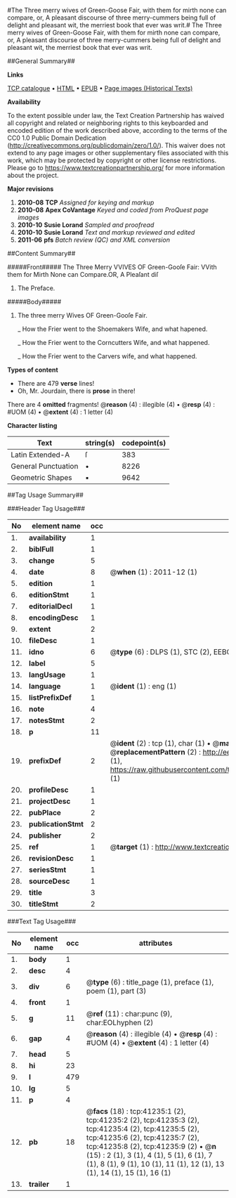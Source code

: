 #The Three merry wives of Green-Goose Fair, with them for mirth none can compare, or, A pleasant discourse of three merry-cummers being full of delight and pleasant wit, the merriest book that ever was writ.#
The Three merry wives of Green-Goose Fair, with them for mirth none can compare, or, A pleasant discourse of three merry-cummers being full of delight and pleasant wit, the merriest book that ever was writ.

##General Summary##

**Links**

[TCP catalogue](http://www.ota.ox.ac.uk/tcp/)  • 
[HTML](http://tei.it.ox.ac.uk/tcp/Texts-HTML/free/A62/A62493.html)  • 
[EPUB](http://tei.it.ox.ac.uk/tcp/Texts-EPUB/free/A62/A62493.epub) • 
[Page images (Historical Texts)](https://historicaltexts.jisc.ac.uk/eebo-08255902e)

**Availability**

To the extent possible under law, the Text Creation Partnership has waived all copyright and related or neighboring rights to this keyboarded and encoded edition of the work described above, according to the terms of the CC0 1.0 Public Domain Dedication (http://creativecommons.org/publicdomain/zero/1.0/). This waiver does not extend to any page images or other supplementary files associated with this work, which may be protected by copyright or other license restrictions. Please go to https://www.textcreationpartnership.org/ for more information about the project.

**Major revisions**

1. __2010-08__ __TCP__ *Assigned for keying and markup*
1. __2010-08__ __Apex CoVantage__ *Keyed and coded from ProQuest page images*
1. __2010-10__ __Susie Lorand__ *Sampled and proofread*
1. __2010-10__ __Susie Lorand__ *Text and markup reviewed and edited*
1. __2011-06__ __pfs__ *Batch review (QC) and XML conversion*

##Content Summary##

#####Front#####
The Three Merry VVIVES OF Green-Gooſe Fair: VVith them for Mirth None can Compare.OR, A Pleaſant diſ
1. The Preface.

#####Body#####

1. The three merry Wives OF Green-Gooſe Fair.

    _ How the Frier went to the Shoemakers Wife, and what hapened.

    _ How the Frier went to the Corncutters Wife, and what happened.

    _ How the Frier went to the Carvers wife, and what happened.

**Types of content**

  * There are 479 **verse** lines!
  * Oh, Mr. Jourdain, there is **prose** in there!

There are 4 **omitted** fragments! 
 @__reason__ (4) : illegible (4)  •  @__resp__ (4) : #UOM (4)  •  @__extent__ (4) : 1 letter (4)

**Character listing**


|Text|string(s)|codepoint(s)|
|---|---|---|
|Latin Extended-A|ſ|383|
|General Punctuation|•|8226|
|Geometric Shapes|▪|9642|

##Tag Usage Summary##

###Header Tag Usage###

|No|element name|occ|attributes|
|---|---|---|---|
|1.|__availability__|1||
|2.|__biblFull__|1||
|3.|__change__|5||
|4.|__date__|8| @__when__ (1) : 2011-12 (1)|
|5.|__edition__|1||
|6.|__editionStmt__|1||
|7.|__editorialDecl__|1||
|8.|__encodingDesc__|1||
|9.|__extent__|2||
|10.|__fileDesc__|1||
|11.|__idno__|6| @__type__ (6) : DLPS (1), STC (2), EEBO-CITATION (1), OCLC (1), VID (1)|
|12.|__label__|5||
|13.|__langUsage__|1||
|14.|__language__|1| @__ident__ (1) : eng (1)|
|15.|__listPrefixDef__|1||
|16.|__note__|4||
|17.|__notesStmt__|2||
|18.|__p__|11||
|19.|__prefixDef__|2| @__ident__ (2) : tcp (1), char (1)  •  @__matchPattern__ (2) : ([0-9\-]+):([0-9IVX]+) (1), (.+) (1)  •  @__replacementPattern__ (2) : http://eebo.chadwyck.com/downloadtiff?vid=$1&page=$2 (1), https://raw.githubusercontent.com/textcreationpartnership/Texts/master/tcpchars.xml#$1 (1)|
|20.|__profileDesc__|1||
|21.|__projectDesc__|1||
|22.|__pubPlace__|2||
|23.|__publicationStmt__|2||
|24.|__publisher__|2||
|25.|__ref__|1| @__target__ (1) : http://www.textcreationpartnership.org/docs/. (1)|
|26.|__revisionDesc__|1||
|27.|__seriesStmt__|1||
|28.|__sourceDesc__|1||
|29.|__title__|3||
|30.|__titleStmt__|2||


###Text Tag Usage###

|No|element name|occ|attributes|
|---|---|---|---|
|1.|__body__|1||
|2.|__desc__|4||
|3.|__div__|6| @__type__ (6) : title_page (1), preface (1), poem (1), part (3)|
|4.|__front__|1||
|5.|__g__|11| @__ref__ (11) : char:punc (9), char:EOLhyphen (2)|
|6.|__gap__|4| @__reason__ (4) : illegible (4)  •  @__resp__ (4) : #UOM (4)  •  @__extent__ (4) : 1 letter (4)|
|7.|__head__|5||
|8.|__hi__|23||
|9.|__l__|479||
|10.|__lg__|5||
|11.|__p__|4||
|12.|__pb__|18| @__facs__ (18) : tcp:41235:1 (2), tcp:41235:2 (2), tcp:41235:3 (2), tcp:41235:4 (2), tcp:41235:5 (2), tcp:41235:6 (2), tcp:41235:7 (2), tcp:41235:8 (2), tcp:41235:9 (2)  •  @__n__ (15) : 2 (1), 3 (1), 4 (1), 5 (1), 6 (1), 7 (1), 8 (1), 9 (1), 10 (1), 11 (1), 12 (1), 13 (1), 14 (1), 15 (1), 16 (1)|
|13.|__trailer__|1||
